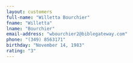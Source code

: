 ```yaml
---
layout: customers
full-name: "Willetta Bourchier"
fname: "Willetta"
lname: "Bourchier"
email-address: "wbourchier2@biblegateway.com"
phone: "(349) 8563171"
birthday: "November 14, 1983"
rating: "3"
---
```



